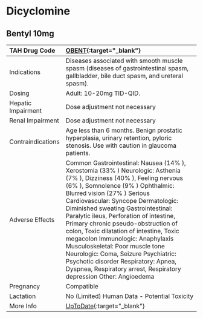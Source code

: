 # Dicyclomine

## Bentyl 10mg

| TAH Drug Code      | [OBENT](https://www.tahsda.org.tw/drugs/hissearch.php?drug_code=OBENT){:target="_blank"}                                                                                                                                                                                                                                                                                                                                                                                                                                                                                                                                    |
|:-------------------|:----------------------------------------------------------------------------------------------------------------------------------------------------------------------------------------------------------------------------------------------------------------------------------------------------------------------------------------------------------------------------------------------------------------------------------------------------------------------------------------------------------------------------------------------------------------------------------------------------------------------------|
| Indications        | Diseases associated with smooth muscle spasm (diseases of gastrointestinal spasm, gallbladder, bile duct spasm, and ureteral spasm).                                                                                                                                                                                                                                                                                                                                                                                                                                                                                        |
| Dosing             | Adult: 10-20mg TID-QID.                                                                                                                                                                                                                                                                                                                                                                                                                                                                                                                                                                                                     |
| Hepatic Impairment | Dose adjustment not necessary                                                                                                                                                                                                                                                                                                                                                                                                                                                                                                                                                                                               |
| Renal Impairment   | Dose adjustment not necessary                                                                                                                                                                                                                                                                                                                                                                                                                                                                                                                                                                                               |
| Contraindications  | Age less than 6 months. Benign prostatic hyperplasia, urinary retention, pyloric stenosis. Use with caution in glaucoma patients.                                                                                                                                                                                                                                                                                                                                                                                                                                                                                           |
| Adverse Effects    | Common Gastrointestinal: Nausea (14% ), Xerostomia (33% ) Neurologic: Asthenia (7% ), Dizziness (40% ), Feeling nervous (6% ), Somnolence (9% ) Ophthalmic: Blurred vision (27% ) Serious Cardiovascular: Syncope Dermatologic: Diminished sweating Gastrointestinal: Paralytic ileus, Perforation of intestine, Primary chronic pseudo-obstruction of colon, Toxic dilatation of intestine, Toxic megacolon Immunologic: Anaphylaxis Musculoskeletal: Poor muscle tone Neurologic: Coma, Seizure Psychiatric: Psychotic disorder Respiratory: Apnea, Dyspnea, Respiratory arrest, Respiratory depression Other: Angioedema |
| Pregnancy          | Compatible                                                                                                                                                                                                                                                                                                                                                                                                                                                                                                                                                                                                                  |
| Lactation          | No (Limited) Human Data - Potential Toxicity                                                                                                                                                                                                                                                                                                                                                                                                                                                                                                                                                                                |
| More Info          | [UpToDate](https://www.uptodate.com/contents/dicyclomine-drug-information){:target="_blank"}                                                                                                                                                                                                                                                                                                                                                                                                                                                                                                                                |

